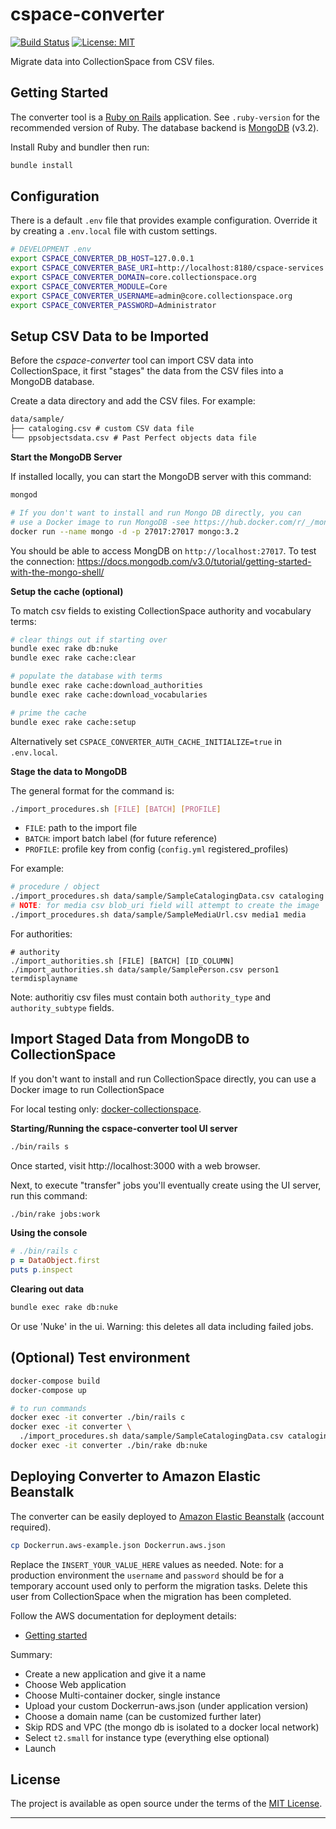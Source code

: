 # cspace-converter

[![Build Status](https://travis-ci.com/lyrasis/cspace-converter.svg?branch=master)](https://travis-ci.com/lyrasis/cspace-converter) [![License: MIT](https://img.shields.io/badge/license-MIT-blue.svg)](http://opensource.org/licenses/MIT)

Migrate data into CollectionSpace from CSV files.

## Getting Started

The converter tool is a [Ruby on Rails](https://rubyonrails.org/) application.
See `.ruby-version` for the recommended version of Ruby. The database backend is
[MongoDB](https://www.mongodb.com/) (v3.2).

Install Ruby and bundler then run:

```bash
bundle install
```

## Configuration

There is a default `.env` file that provides example configuration. Override it
by creating a `.env.local` file with custom settings.

```bash
# DEVELOPMENT .env
export CSPACE_CONVERTER_DB_HOST=127.0.0.1
export CSPACE_CONVERTER_BASE_URI=http://localhost:8180/cspace-services
export CSPACE_CONVERTER_DOMAIN=core.collectionspace.org
export CSPACE_CONVERTER_MODULE=Core
export CSPACE_CONVERTER_USERNAME=admin@core.collectionspace.org
export CSPACE_CONVERTER_PASSWORD=Administrator
```

## Setup CSV Data to be Imported

Before the *cspace-converter* tool can import CSV data into CollectionSpace, it first
"stages" the data from the CSV files into a MongoDB database.

Create a data directory and add the CSV files. For example:

```txt
data/sample/
├── cataloging.csv # custom CSV data file
└── ppsobjectsdata.csv # Past Perfect objects data file
```

**Start the MongoDB Server**

If installed locally, you can start the MongoDB server with this command:

```bash
mongod

# If you don't want to install and run Mongo DB directly, you can
# use a Docker image to run MongoDB -see https://hub.docker.com/r/_/mongo/
docker run --name mongo -d -p 27017:27017 mongo:3.2
```

You should be able to access MongDB on `http://localhost:27017`.  To test the
connection: https://docs.mongodb.com/v3.0/tutorial/getting-started-with-the-mongo-shell/

**Setup the cache (optional)**

To match csv fields to existing CollectionSpace authority and vocabulary terms:

```bash
# clear things out if starting over
bundle exec rake db:nuke
bundle exec rake cache:clear

# populate the database with terms
bundle exec rake cache:download_authorities
bundle exec rake cache:download_vocabularies

# prime the cache
bundle exec rake cache:setup
```

Alternatively set `CSPACE_CONVERTER_AUTH_CACHE_INITIALIZE=true` in `.env.local`.

**Stage the data to MongoDB**

The general format for the command is:

```bash
./import_procedures.sh [FILE] [BATCH] [PROFILE]
```

- `FILE`: path to the import file
- `BATCH`: import batch label (for future reference)
- `PROFILE`: profile key from config (`config.yml` registered_profiles)

For example:

```bash
# procedure / object
./import_procedures.sh data/sample/SampleCatalogingData.csv cataloging cataloging
# NOTE: for media csv blob_uri field will attempt to create the image
./import_procedures.sh data/sample/SampleMediaUrl.csv media1 media
```

For authorities:

```
# authority
./import_authorities.sh [FILE] [BATCH] [ID_COLUMN]
./import_authorities.sh data/sample/SamplePerson.csv person1 termdisplayname
```

Note: authoritiy csv files must contain both `authority_type` and `authority_subtype` fields.

## Import Staged Data from MongoDB to CollectionSpace

If you don't want to install and run CollectionSpace directly, you can
use a Docker image to run CollectionSpace

For local testing only: [docker-collectionspace](https://github.com/lyrasis/docker-collectionspace).

**Starting/Running the cspace-converter tool UI server**

```bash
./bin/rails s
```
Once started, visit http://localhost:3000 with a web browser.

Next, to execute "transfer" jobs you'll eventually create using the UI server, run this command:

```bash
./bin/rake jobs:work
```

**Using the console**

```ruby
# ./bin/rails c
p = DataObject.first
puts p.inspect
```

**Clearing out data**

```bash
bundle exec rake db:nuke
```

Or use 'Nuke' in the ui. Warning: this deletes all data including failed jobs.

## (Optional) Test environment

```bash
docker-compose build
docker-compose up

# to run commands
docker exec -it converter ./bin/rails c
docker exec -it converter \
  ./import_procedures.sh data/sample/SampleCatalogingData.csv cataloging cataloging
docker exec -it converter ./bin/rake db:nuke
```

## Deploying Converter to Amazon Elastic Beanstalk

The converter can be easily deployed to [Amazon Elastic Beanstalk](https://aws.amazon.com/documentation/elastic-beanstalk/)
(account required).

```bash
cp Dockerrun.aws-example.json Dockerrun.aws.json
```

Replace the `INSERT_YOUR_VALUE_HERE` values as needed. Note: for a production
environment the `username` and `password` should be for a temporary account used
only to perform the migration tasks. Delete this user from CollectionSpace when
the migration has been completed.

Follow the AWS documentation for deployment details:

- [Getting started](https://docs.aws.amazon.com/elasticbeanstalk/latest/dg/GettingStarted.html)

Summary:

- Create a new application and give it a name
- Choose Web application
- Choose Multi-container docker, single instance
- Upload your custom Dockerrun-aws.json (under application version)
- Choose a domain name (can be customized further later)
- Skip RDS and VPC (the mongo db is isolated to a docker local network)
- Select `t2.small` for instance type (everything else optional)
- Launch

## License

The project is available as open source under the terms of the [MIT License](http://opensource.org/licenses/MIT).

---
